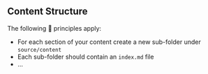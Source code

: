## Content Structure

The following 📜 principles apply:

- For each section of your content create a new sub-folder under `source/content`
- Each sub-folder should contain an `index.md` file
- ...
